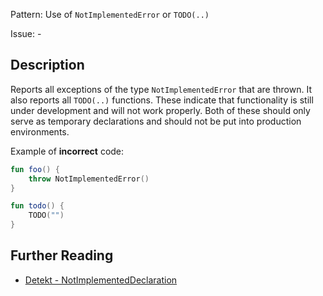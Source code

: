 Pattern: Use of `NotImplementedError` or `TODO(..)`

Issue: -

## Description

Reports all exceptions of the type `NotImplementedError` that are thrown. It also reports all `TODO(..)` functions. These indicate that functionality is still under development and will not work properly. Both of these should only serve as temporary declarations and should not be put into production environments.

Example of **incorrect** code:

```kotlin
fun foo() {
    throw NotImplementedError()
}

fun todo() {
    TODO("")
}
```

## Further Reading

* [Detekt - NotImplementedDeclaration](https://detekt.github.io/detekt/exceptions.html#notimplementeddeclaration)
